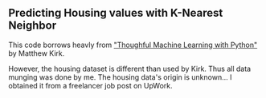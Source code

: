 Predicting Housing values with K-Nearest Neighbor
-------------------------------------------------

This code borrows heavly from ["Thoughful Machine Learning with Python"](https://www.amazon.com/Thoughtful-Machine-Learning-Python-Test-Driven/dp/1491924136) by Matthew Kirk.

However, the housing dataset is different than used by Kirk.  Thus all data munging was done by me.  The housing data's origin is unknown... I obtained it from a freelancer job post on UpWork.  

